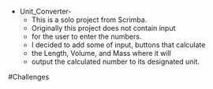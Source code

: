 - Unit_Converter-
  * This is a solo project from Scrimba.
  * Originally this project does not contain input 
  * for the user to enter the numbers.
  * I decided to add some of input, buttons that calculate
  * the Length, Volume, and Mass where it will
  * output the calculated number to its designated unit.

#Challenges

